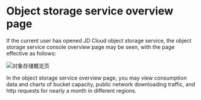 # Object storage service overview page

If the current user has opened JD Cloud object storage service, the object storage service console overview page may be seen, with the page effective as follows:

![对象存储概览页](https://github.com/jdcloudcom/cn/blob/edit/image/Object-Storage-Service/OSS-025.png)

In the object storage service overview page, you may view consumption data and charts of bucket capacity, public network downloading traffic, and http requests for nearly a month in different regions.
